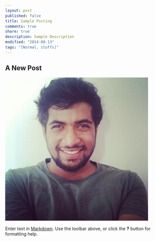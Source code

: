 ```yaml
---
layout: post
published: false
title: Sample Posting
comments: true
share: true
description: Sample Description
modified: "2014-08-13"
tags: "[Normal, stuffs]"
---
```


## A New Post


![Sample](/images/Revolt/Life/CrashDump/2014-1-2-sample-posting/avatar.jpg)

Enter text in [Markdown](http://daringfireball.net/projects/markdown/). Use the toolbar above, or click the **?** button for formatting help.
